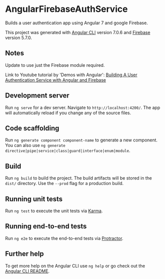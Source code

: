 # AngularFirebaseAuthService

Builds a user authentication app using Angular 7 and google Firebase.

This project was generated with [Angular CLI](https://github.com/angular/angular-cli) version 7.0.6 and [Firebase](https://firebase.google.com/) version 5.7.0.

## Notes

Update to use just the Firebase module required.

Link to Youtube tutorial by 'Demos with Angular': [Building A User Authentication Service with Angular and Firebase](https://www.youtube.com/watch?v=mfONkAj4x94)

## Development server

Run `ng serve` for a dev server. Navigate to `http://localhost:4200/`. The app will automatically reload if you change any of the source files.

## Code scaffolding

Run `ng generate component component-name` to generate a new component. You can also use `ng generate directive|pipe|service|class|guard|interface|enum|module`.

## Build

Run `ng build` to build the project. The build artifacts will be stored in the `dist/` directory. Use the `--prod` flag for a production build.

## Running unit tests

Run `ng test` to execute the unit tests via [Karma](https://karma-runner.github.io).

## Running end-to-end tests

Run `ng e2e` to execute the end-to-end tests via [Protractor](http://www.protractortest.org/).

## Further help

To get more help on the Angular CLI use `ng help` or go check out the [Angular CLI README](https://github.com/angular/angular-cli/blob/master/README.md).
